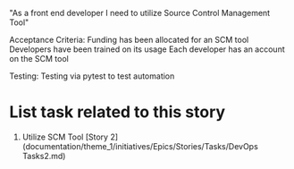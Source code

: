 "As a front end developer I need to utilize Source Control Management Tool"

Acceptance Criteria: Funding has been allocated for an SCM tool
Developers have been trained on its usage
Each developer has an account on the SCM tool

Testing: Testing via pytest to test automation

# List task related to this story
1. Utilize SCM Tool [Story 2](documentation/theme_1/initiatives/Epics/Stories/Tasks/DevOps Tasks2.md)